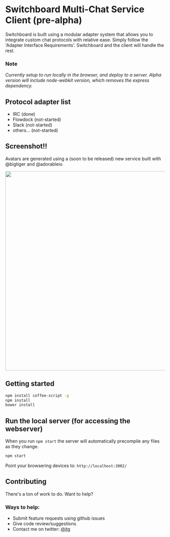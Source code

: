 # Switchboard Multi-Chat Service Client (pre-alpha)

Switchboard is built using a modular adapter system that allows you to integrate custom chat protocols with relative ease. Simply follow the 'Adapter Interface Requirements'. Switchboard and the client will handle the rest.


### Note

*Currently setup to run locally in the browser, and deploy to a server. Alpha version will include node-webkit version, which removes the express dependency.*


## Protocol adapter list

- IRC (done)
- Flowdock (not-started)
- Slack (not-started)
- others... (not-started)


## Screenshot!!

Avatars are generated using a (soon to be released) new service built with @bigtiger and @adorableio

<img src="https://cloud.githubusercontent.com/assets/1118006/2958272/de38007c-daa7-11e3-8682-5d72db11be8d.png" width="514" height="625"/>



## Getting started

```bash
npm install coffee-script -g
npm install
bower install
```

## Run the local server (for accessing the webserver)

When you run `npm start` the server will automatically precompile any files as they change.

```bash
npm start
```

Point your browsering devices to: `http://localhost:3002/`


## Contributing

There's a ton of work to do. Want to help?

### Ways to help:

- Submit feature requests using github issues
- Give code review/suggestions
- Contact me on twitter: [@itg](http://twitter.com/itg)


